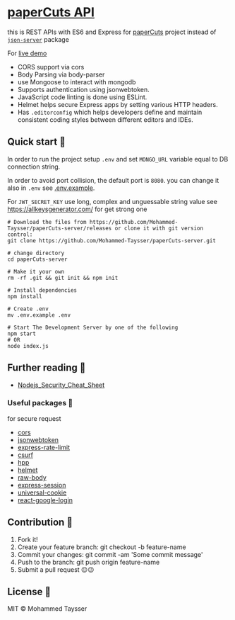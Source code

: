 
# [paperCuts API][live-demo]

this is REST APIs with ES6 and Express for [paperCuts](http://papercuts.vercel.app/) project instead of [`json-server`](https://www.npmjs.com/package/json-server) package

For [live demo][live-demo]

- CORS support via cors
- Body Parsing via body-parser
- use Mongoose to interact with mongodb
- Supports authentication using jsonwebtoken.
- JavaScript code linting is done using ESLint.
- Helmet helps secure Express apps by setting various HTTP headers.
- Has `.editorconfig` which helps developers define and maintain consistent coding styles between different editors and IDEs.

## Quick start 🚀

In order to run the project setup `.env` and set `MONGO_URL` variable equal to DB connection string.

In order to avoid port collision, the default port is `8080`. you can change it also in `.env` see [.env.example](.env.example).

For `JWT_SECRET_KEY` use long, complex and unguessable string value see <https://allkeysgenerator.com/> for get strong one

```shell
# Download the files from https://github.com/Mohammed-Taysser/paperCuts-server/releases or clone it with git version control:
git clone https://github.com/Mohammed-Taysser/paperCuts-server.git

# change directory
cd paperCuts-server

# Make it your own
rm -rf .git && git init && npm init

# Install dependencies
npm install

# Create .env
mv .env.example .env

# Start The Development Server by one of the following
npm start
# OR
node index.js
```

## Further reading 📖

- [Nodejs_Security_Cheat_Sheet](https://cheatsheetseries.owasp.org/cheatsheets/Nodejs_Security_Cheat_Sheet.html)

### Useful packages 🔭

for secure request

- [cors](https://www.npmjs.com/package/cors)
- [jsonwebtoken](https://www.npmjs.com/package/jsonwebtoken)
- [express-rate-limit](https://www.npmjs.com/package/express-rate-limit)
- [csurf](https://www.npmjs.com/package/csurf)
- [hpp](https://www.npmjs.com/package/hpp)
- [helmet](https://www.npmjs.com/package/helmet)
- [raw-body](https://www.npmjs.com/package/raw-body)
- [express-session](https://www.npmjs.com/package/express-session)
- [universal-cookie](https://www.npmjs.com/package/universal-cookie)
- [react-google-login](https://www.npmjs.com/package/react-google-login)

## Contribution 🤝

1. Fork it!
2. Create your feature branch: git checkout -b feature-name
3. Commit your changes: git commit -am 'Some commit message'
4. Push to the branch: git push origin feature-name
5. Submit a pull request 😉😉

## License 📜

MIT © Mohammed Taysser

[live-demo]: <https://papercuts-server.herokuapp.com/>
